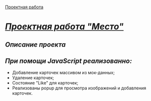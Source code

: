 [Проектная работа](https://github.com/VlStolyarov/mesto-project-ff.git)

#  <u>***Проектная работа "Место"***</u>

## *Описание проекта*
## *При помощи JavaScript реализованно:*
* Добавление карточек массивом из мок-данных;
 * Удаление карточек;
 * Состояние "Like" для карточек;
 * Реализованы popup для просмотра изображений и добавления карточек.
